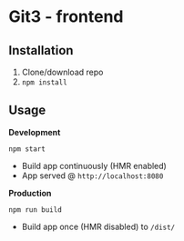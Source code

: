 # Git3 - frontend

## Installation

1. Clone/download repo
2. `npm install`

## Usage

**Development**

`npm start`

- Build app continuously (HMR enabled)
- App served @ `http://localhost:8080`

**Production**

`npm run build`

- Build app once (HMR disabled) to `/dist/`
